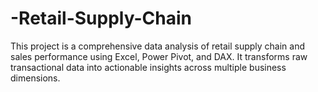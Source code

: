 # -Retail-Supply-Chain
This project is a comprehensive data analysis of retail supply chain and sales performance using Excel, Power Pivot, and DAX. It transforms raw transactional data into actionable insights across multiple business dimensions.
